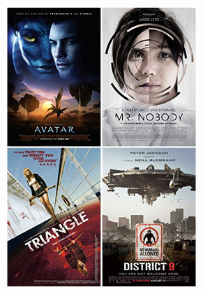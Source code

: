  [![Avatar](../images/Avatar_2009.jpg)](http://www.imdb.com/title/tt0499549) [![Mr. Nobody](../images/Mr._Nobody_2009.jpg)](http://www.imdb.com/title/tt0485947) [![Triangle](../images/Triangle_2009.jpg)](http://www.imdb.com/title/tt1187064) [![District 9](../images/District_9_2009.jpg)](http://www.imdb.com/title/tt1136608)
